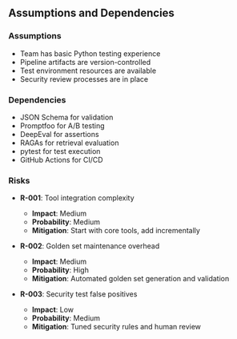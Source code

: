 ## Assumptions and Dependencies


### Assumptions
- Team has basic Python testing experience
- Pipeline artifacts are version-controlled
- Test environment resources are available
- Security review processes are in place

### Dependencies
- JSON Schema for validation
- Promptfoo for A/B testing
- DeepEval for assertions
- RAGAs for retrieval evaluation
- pytest for test execution
- GitHub Actions for CI/CD

### Risks
- **R-001**: Tool integration complexity
  - **Impact**: Medium
  - **Probability**: Medium
  - **Mitigation**: Start with core tools, add incrementally

- **R-002**: Golden set maintenance overhead
  - **Impact**: Medium
  - **Probability**: High
  - **Mitigation**: Automated golden set generation and validation

- **R-003**: Security test false positives
  - **Impact**: Low
  - **Probability**: Medium
  - **Mitigation**: Tuned security rules and human review

